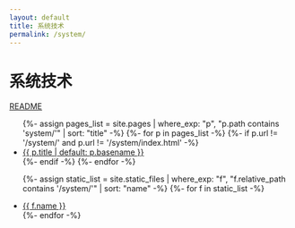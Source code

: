 ```yaml
---
layout: default
title: 系统技术
permalink: /system/
---
```


# 系统技术

<a href="{{ '/README.html' | relative_url }}">README</a>

<ul>
  {%- assign pages_list = site.pages | where_exp: "p", "p.path contains 'system/'" | sort: "title" -%}
  {%- for p in pages_list -%}
    {%- if p.url != '/system/' and p.url != '/system/index.html' -%}
      <li><a href="{{ p.url | relative_url }}">{{ p.title | default: p.basename }}</a></li>
    {%- endif -%}
  {%- endfor -%}

  {%- assign static_list = site.static_files | where_exp: "f", "f.relative_path contains '/system/'" | sort: "name" -%}
  {%- for f in static_list -%}
    <li><a href="{{ f.relative_path | relative_url }}">{{ f.name }}</a></li>
  {%- endfor -%}
</ul>